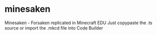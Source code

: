 # minesaken
Minesaken - Forsaken replicated in Minecraft EDU
Just copypaste the .ts source or import the .mkcd file into Code Builder
